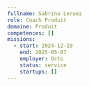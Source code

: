```yaml
---
fullname: Sabrina Leruez
role: Coach Produit
domaine: Produit
competences: []
missions:
  - start: 2024-12-19
    end: 2025-05-07
    employer: Octo
    status: service
    startups: []
---
```

